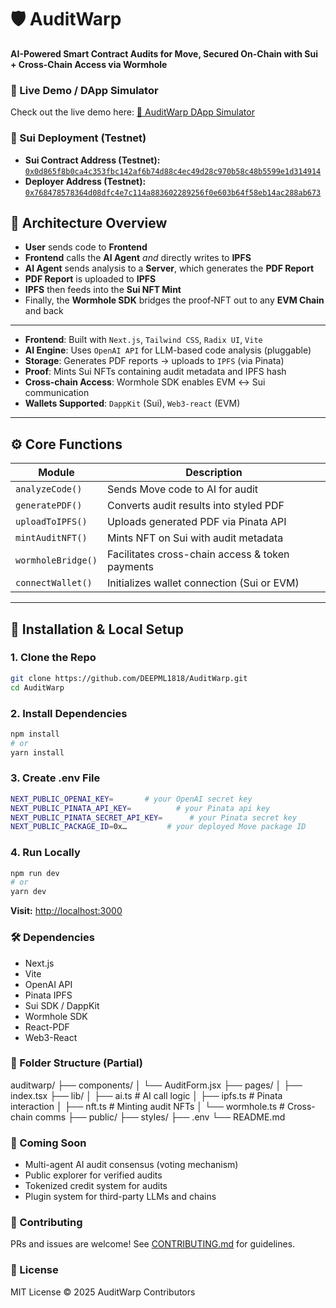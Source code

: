 # 🛡️ AuditWarp  
**AI-Powered Smart Contract Audits for Move, Secured On-Chain with Sui + Cross-Chain Access via Wormhole**

### 🚀 Live Demo / DApp Simulator

Check out the live demo here: [🔗 AuditWarp DApp Simulator](https://your-dapp-link.com)

### 📄 Sui Deployment (Testnet)

- **Sui Contract Address (Testnet):** [`0x0d865f8b0ca4c353fbc142af6b74d88c4ec49d28c970b58c48b5599e1d314914`](https://testnet.suivision.xyz/package/0x0d865f8b0ca4c353fbc142af6b74d88c4ec49d28c970b58c48b5599e1d314914?tab=Code)  
- **Deployer Address (Testnet):** [`0x768478578364d08dfc4e7c114a883602289256f0e603b64f58eb14ac288ab673`](https://testnet.suivision.xyz/account/0x768478578364d08dfc4e7c114a883602289256f0e603b64f58eb14ac288ab673)

## 🧠 Architecture Overview

- **User** sends code to **Frontend**  
- **Frontend** calls the **AI Agent** _and_ directly writes to **IPFS**  
- **AI Agent** sends analysis to a **Server**, which generates the **PDF Report**  
- **PDF Report** is uploaded to **IPFS**  
- **IPFS** then feeds into the **Sui NFT Mint**  
- Finally, the **Wormhole SDK** bridges the proof‑NFT out to any **EVM Chain** and back  

---

- **Frontend**: Built with `Next.js`, `Tailwind CSS`, `Radix UI`, `Vite`
- **AI Engine**: Uses `OpenAI API` for LLM-based code analysis (pluggable)
- **Storage**: Generates PDF reports → uploads to `IPFS` (via Pinata)
- **Proof**: Mints Sui NFTs containing audit metadata and IPFS hash
- **Cross-chain Access**: Wormhole SDK enables EVM ↔ Sui communication
- **Wallets Supported**: `DappKit` (Sui), `Web3-react` (EVM)

---

## ⚙️ Core Functions

| Module             | Description |
|--------------------|-------------|
| `analyzeCode()`    | Sends Move code to AI for audit |
| `generatePDF()`    | Converts audit results into styled PDF |
| `uploadToIPFS()`   | Uploads generated PDF via Pinata API |
| `mintAuditNFT()`   | Mints NFT on Sui with audit metadata |
| `wormholeBridge()` | Facilitates cross-chain access & token payments |
| `connectWallet()`  | Initializes wallet connection (Sui or EVM) |

---

## 🚀 Installation & Local Setup

### 1. Clone the Repo

```bash
git clone https://github.com/DEEPML1818/AuditWarp.git
cd AuditWarp
```

### 2. Install Dependencies

```bash
npm install
# or
yarn install
```

### 3. Create .env File

```bash
NEXT_PUBLIC_OPENAI_KEY=       # your OpenAI secret key
NEXT_PUBLIC_PINATA_API_KEY=          # your Pinata api key
NEXT_PUBLIC_PINATA_SECRET_API_KEY=      # your Pinata secret key
NEXT_PUBLIC_PACKAGE_ID=0x…         # your deployed Move package ID
```

### 4. Run Locally

```bash
npm run dev
# or
yarn dev
```
**Visit:** <http://localhost:3000>

### 🛠 Dependencies
- Next.js
- Vite
- OpenAI API
- Pinata IPFS
- Sui SDK / DappKit
- Wormhole SDK
- React-PDF
- Web3-React

### 📁 Folder Structure (Partial)

auditwarp/
├── components/
│   └── AuditForm.jsx
├── pages/
│   ├── index.tsx
├── lib/
│   ├── ai.ts        # AI call logic
│   ├── ipfs.ts      # Pinata interaction
│   ├── nft.ts       # Minting audit NFTs
│   └── wormhole.ts  # Cross-chain comms
├── public/
├── styles/
├── .env
└── README.md

### 🧪 Coming Soon
- Multi-agent AI audit consensus (voting mechanism)
- Public explorer for verified audits
- Tokenized credit system for audits
- Plugin system for third-party LLMs and chains

### 🤝 Contributing
PRs and issues are welcome! See [CONTRIBUTING.md](./CONTRIBUTING.md) for guidelines.

### 🔐 License
MIT License © 2025 AuditWarp Contributors


